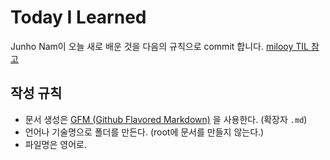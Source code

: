 # Today I Learned

Junho Nam이 오늘 새로 배운 것을 다음의 규칙으로 commit 합니다. [milooy TIL 참고](https://github.com/milooy/til)

## 작성 규칙
- 문서 생성은 [GFM (Github Flavored Markdown)](https://help.github.com/articles/github-flavored-markdown/) 을 사용한다. (확장자 `.md`)
- 언어나 기술명으로 폴더를 만든다. (root에 문서를 만들지 않는다.)
- 파일명은 영어로.
